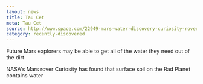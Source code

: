 ```yaml
---
layout: news
title: Tau Cet 
meta: Tau Cet
source: http://www.space.com/22949-mars-water-discovery-curiosity-rover.html
category: recently-discovered
---
```


Future Mars explorers may be able to get all of the water they need out of the dirt

NASA's Mars rover Curiosity has found that surface soil on the Rad Planet contains water 